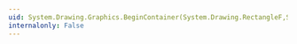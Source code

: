 ```yaml
---
uid: System.Drawing.Graphics.BeginContainer(System.Drawing.RectangleF,System.Drawing.RectangleF,System.Drawing.GraphicsUnit)
internalonly: False
---
```

